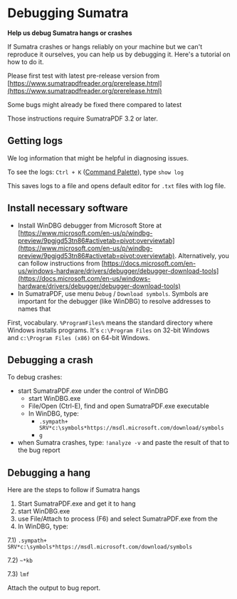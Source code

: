 # Debugging Sumatra

**Help us debug Sumatra hangs or crashes**

If Sumatra crashes or hangs reliably on your machine but we can't reproduce it ourselves, you can help us by debugging it. Here's a tutorial on how to do it.

Please first test with latest pre-release version from [https://www.sumatrapdfreader.org/prerelease.html](https://www.sumatrapdfreader.org/prerelease.html)

Some bugs might already be fixed there compared to latest

Those instructions require SumatraPDF 3.2 or later.

## Getting logs

We log information that might be helpful in diagnosing issues.

To see the logs: `Ctrl + K` ([Command Palette](Command-Palette.md)), type `show log`

This saves logs to a file and opens default editor for `.txt` files with log file.

## Install necessary software

- Install WinDBG debugger from Microsoft Store at [https://www.microsoft.com/en-us/p/windbg-preview/9pgjgd53tn86#activetab=pivot:overviewtab](https://www.microsoft.com/en-us/p/windbg-preview/9pgjgd53tn86#activetab=pivot:overviewtab). Alternatively, you can follow instructions from [https://docs.microsoft.com/en-us/windows-hardware/drivers/debugger/debugger-download-tools](https://docs.microsoft.com/en-us/windows-hardware/drivers/debugger/debugger-download-tools)
- In SumatraPDF, use menu `Debug` / `Download symbols`. Symbols are important for the debugger (like WinDBG) to resolve addresses to names that

First, vocabulary. `%ProgramFiles%` means the standard directory where Windows installs programs. It's `c:\Program Files` on 32-bit Windows and `c:\Program Files (x86)` on 64-bit Windows.

## Debugging a crash

To debug crashes:

- start SumatraPDF.exe under the control of WinDBG
    - start WinDBG.exe
    - File/Open (Ctrl-E), find and open SumatraPDF.exe executable
    - In WinDBG, type:
        - `.sympath+ SRV*c:\symbols*https://msdl.microsoft.com/download/symbols`
        - `g`
- when Sumatra crashes, type: `!analyze -v` and paste the result of that to the bug report

## Debugging a hang

Here are the steps to follow if Sumatra hangs

1. Start SumatraPDF.exe and get it to hang
2. start WinDBG.exe
3. use File/Attach to process (F6) and select SumatraPDF.exe from the
4. In WinDBG, type:

7.1) `.sympath+ SRV*c:\symbols*https://msdl.microsoft.com/download/symbols`

7.2) `~*kb`

7.3) `lmf`

Attach the output to bug report.
